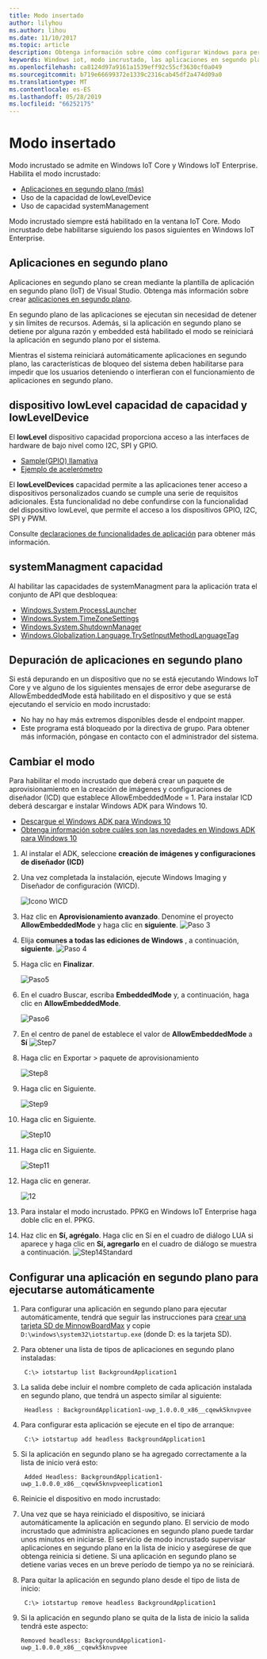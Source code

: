 ```yaml
---
title: Modo insertado
author: lilyhou
ms.author: lihou
ms.date: 11/10/2017
ms.topic: article
description: Obtenga información sobre cómo configurar Windows para permitir el modo incrustado, habilitación de aplicaciones en segundo plano y otras capacidades.
keywords: Windows iot, modo incrustado, las aplicaciones en segundo plano
ms.openlocfilehash: ca8124d97a9161a1539eff92c55cf3630cf0a049
ms.sourcegitcommit: b719e66699372e1339c2316cab45df2a474d09a0
ms.translationtype: MT
ms.contentlocale: es-ES
ms.lasthandoff: 05/28/2019
ms.locfileid: "66252175"
---
```

# <a name="embedded-mode"></a>Modo insertado

Modo incrustado se admite en Windows IoT Core y Windows IoT Enterprise. Habilita el modo incrustado:

* [Aplicaciones en segundo plano (más)](https://docs.microsoft.com/windows/iot-core/develop-your-app/backgroundapplications)
* Uso de la capacidad de lowLevelDevice
* Uso de capacidad systemManagement

Modo incrustado siempre está habilitado en la ventana IoT Core.
Modo incrustado debe habilitarse siguiendo los pasos siguientes en Windows IoT Enterprise.

## <a name="background-applications"></a>Aplicaciones en segundo plano

Aplicaciones en segundo plano se crean mediante la plantilla de aplicación en segundo plano (IoT) de Visual Studio.
Obtenga más información sobre crear [aplicaciones en segundo plano](https://docs.microsoft.com/windows/iot-core/develop-your-app/backgroundapplications).

En segundo plano de las aplicaciones se ejecutan sin necesidad de detener y sin límites de recursos. Además, si la aplicación en segundo plano se detiene por alguna razón y embedded está habilitado el modo se reiniciará la aplicación en segundo plano por el sistema.

Mientras el sistema reiniciará automáticamente aplicaciones en segundo plano, las características de bloqueo del sistema deben habilitarse para impedir que los usuarios deteniendo o interfieran con el funcionamiento de aplicaciones en segundo plano.

## <a name="lowlevel-device-capability-and-lowleveldevice-capability"></a>dispositivo lowLevel capacidad de capacidad y lowLevelDevice

El **lowLevel** dispositivo capacidad proporciona acceso a las interfaces de hardware de bajo nivel como I2C, SPI y GPIO.

* [Sample(GPIO) llamativa](https://developer.microsoft.com/en-us/windows/iot/samples/helloblinky)
* [Ejemplo de acelerómetro](https://github.com/Microsoft/Windows-iotcore-samples/tree/master/Samples/Accelerometer)

El **lowLevelDevices** capacidad permite a las aplicaciones tener acceso a dispositivos personalizados cuando se cumple una serie de requisitos adicionales. Esta funcionalidad no debe confundirse con la funcionalidad del dispositivo lowLevel, que permite el acceso a los dispositivos GPIO, I2C, SPI y PWM.

Consulte [declaraciones de funcionalidades de aplicación](https://docs.microsoft.com/en-us/windows/uwp/packaging/app-capability-declarations) para obtener más información.

## <a name="systemmanagment-capability"></a>systemManagment capacidad

Al habilitar las capacidades de systemManagment para la aplicación trata el conjunto de API que desbloquea:  

* [Windows.System.ProcessLauncher](https://msdn.microsoft.com/library/windows/apps/windows.system.processlauncher.aspx)
* [Windows.System.TimeZoneSettings](https://msdn.microsoft.com/library/windows/apps/windows.system.timezonesettings.aspx)
* [Windows.System.ShutdownManager](https://msdn.microsoft.com/library/windows/apps/windows.system.shutdownmanager.aspx)
* [Windows.Globalization.Language.TrySetInputMethodLanguageTag](https://msdn.microsoft.com/library/windows/apps/windows.globalization.language.trysetinputmethodlanguagetag.aspx)

## <a name="debugging-background-applications"></a>Depuración de aplicaciones en segundo plano

Si está depurando en un dispositivo que no se está ejecutando Windows IoT Core y ve alguno de los siguientes mensajes de error debe asegurarse de AllowEmbeddedMode está habilitado en el dispositivo y que se está ejecutando el servicio en modo incrustado:

* No hay no hay más extremos disponibles desde el endpoint mapper.
* Este programa está bloqueado por la directiva de grupo. Para obtener más información, póngase en contacto con el administrador del sistema.

## <a name="changing-the-mode"></a>Cambiar el modo
Para habilitar el modo incrustado que deberá crear un paquete de aprovisionamiento en la creación de imágenes y configuraciones de diseñador (ICD) que establece AllowEmbeddedMode = 1.  Para instalar ICD deberá descargar e instalar Windows ADK para Windows 10.

* [Descargue el Windows ADK para Windows 10](http://go.microsoft.com/fwlink/p/?LinkId=526740)
* [Obtenga información sobre cuáles son las novedades en Windows ADK para Windows 10](https://msdn.microsoft.com/library/windows/hardware/dn927348(v=vs.85).aspx)

1. Al instalar el ADK, seleccione **creación de imágenes y configuraciones de diseñador (ICD)**
2. Una vez completada la instalación, ejecute Windows Imaging y Diseñador de configuración (WICD).

    ![Icono WICD](../media/EmbeddedMode/WICD_Icon.png)

3. Haz clic en **Aprovisionamiento avanzado**.  Denomine el proyecto **AllowEmbeddedMode** y haga clic en **siguiente**.
    ![Paso 3](../media/EmbeddedMode/Step3.png)

4. Elija **comunes a todas las ediciones de Windows** , a continuación, **siguiente**.
    ![Paso 4](../media/EmbeddedMode/Step4.png)

5. Haga clic en **Finalizar**.

    ![Paso5](../media/EmbeddedMode/Step5.png)

6. En el cuadro Buscar, escriba **EmbeddedMode** y, a continuación, haga clic en **AllowEmbeddedMode**.

    ![Paso6](../media/EmbeddedMode/Step6.png)

7. En el centro de panel de establece el valor de **AllowEmbeddedMode** a **Sí** ![Step7](../media/EmbeddedMode/Step7.png)

8. Haga clic en Exportar > paquete de aprovisionamiento

    ![Step8](../media/EmbeddedMode/Step8.png)

9. Haga clic en Siguiente.

    ![Step9](../media/EmbeddedMode/Step9.png)

10. Haga clic en Siguiente.

    ![Step10](../media/EmbeddedMode/Step10.png)

11. Haga clic en Siguiente.

    ![Step11](../media/EmbeddedMode/Step11.png)

12. Haga clic en generar.

    ![12](../media/EmbeddedMode/Step12.png)

13. Para instalar el modo incrustado. PPKG en Windows IoT Enterprise haga doble clic en el. PPKG.

14. Haz clic en **Sí, agrégalo**.
    Haga clic en Sí en el cuadro de diálogo LUA si aparece y haga clic en **Sí, agregarlo** en el cuadro de diálogo se muestra a continuación.
    ![Step14Standard](../media/EmbeddedMode/Step14Standard.png)


## <a name="configuring-a-background-application-to-run-automatically"></a>Configurar una aplicación en segundo plano para ejecutarse automáticamente
1. Para configurar una aplicación en segundo plano para ejecutar automáticamente, tendrá que seguir las instrucciones para [crear una tarjeta SD de MinnowBoardMax](https://developer.microsoft.com/en-us/windows/iot/getstarted) y copie `D:\windows\system32\iotstartup.exe` (donde D: es la tarjeta SD).

2. Para obtener una lista de tipos de aplicaciones en segundo plano instaladas:

        C:\> iotstartup list BackgroundApplication1

3. La salida debe incluir el nombre completo de cada aplicación instalada en segundo plano, que tendrá un aspecto similar al siguiente:

        Headless : BackgroundApplication1-uwp_1.0.0.0_x86__cqewk5knvpvee

5. Para configurar esta aplicación se ejecute en el tipo de arranque:

        C:\> iotstartup add headless BackgroundApplication1

6. Si la aplicación en segundo plano se ha agregado correctamente a la lista de inicio verá esto:

        Added Headless: BackgroundApplication1-uwp_1.0.0.0_x86__cqewk5knvpveeplication1

7. Reinicie el dispositivo en modo incrustado:

8. Una vez que se haya reiniciado el dispositivo, se iniciará automáticamente la aplicación en segundo plano.  El servicio de modo incrustado que administra aplicaciones en segundo plano puede tardar unos minutos en iniciarse.  El servicio de modo incrustado supervisar aplicaciones en segundo plano en la lista de inicio y asegúrese de que obtenga reinicia si detiene.  Si una aplicación en segundo plano se detiene varias veces en un breve período de tiempo ya no se reiniciará.

9. Para quitar la aplicación en segundo plano desde el tipo de lista de inicio:

        C:\> iotstartup remove headless BackgroundApplication1

10. Si la aplicación en segundo plano se quita de la lista de inicio la salida tendrá este aspecto:

        Removed headless: BackgroundApplication1-uwp_1.0.0.0_x86__cqewk5knvpvee
